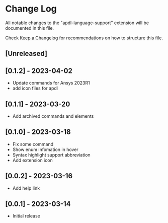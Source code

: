 # Change Log

All notable changes to the "apdl-language-support" extension will be documented in this file.

Check [Keep a Changelog](http://keepachangelog.com/) for recommendations on how to structure this file.

## [Unreleased]

## [0.1.2] - 2023-04-02

- Update commands for Ansys 2023R1
- add icon files for apdl

## [0.1.1] - 2023-03-20

- Add archived commands and elements

## [0.1.0] - 2023-03-18

- Fix some command
- Show enum infomation in hover
- Syntax highlight support abbreviation
- Add extension icon

## [0.0.2] - 2023-03-16

- Add help link

## [0.0.1] - 2023-03-14

- Initial release
